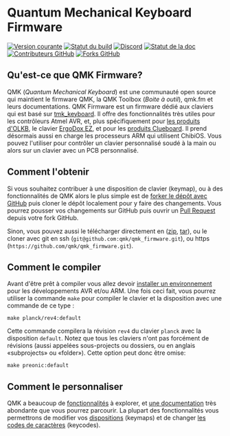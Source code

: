# Quantum Mechanical Keyboard Firmware

[![Version courante](https://img.shields.io/github/tag/qmk/qmk_firmware.svg)](https://github.com/qmk/qmk_firmware/tags)
[![Statut du build](https://travis-ci.org/qmk/qmk_firmware.svg?branch=master)](https://travis-ci.org/qmk/qmk_firmware)
[![Discord](https://img.shields.io/discord/440868230475677696.svg)](https://discord.gg/Uq7gcHh)
[![Statut de la doc](https://img.shields.io/badge/docs-ready-orange.svg)](https://docs.qmk.fm)
[![Contributeurs GitHub](https://img.shields.io/github/contributors/qmk/qmk_firmware.svg)](https://github.com/qmk/qmk_firmware/pulse/monthly)
[![Forks GitHub](https://img.shields.io/github/forks/qmk/qmk_firmware.svg?style=social&label=Fork)](https://github.com/qmk/qmk_firmware/)

## Qu'est-ce que QMK Firmware?

QMK (*Quantum Mechanical Keyboard*) est une communauté open source qui maintient le firmware QMK, la QMK Toolbox (*Boite à outil*), qmk.fm et leurs documentations. QMK Firmware est un firmware dédié aux claviers qui est basé sur [tmk\_keyboard](https://github.com/tmk/tmk_keyboard). Il offre des fonctionnalités très utiles pour les contrôleurs Atmel AVR, et, plus spécifiquement pour [les produits d'OLKB](https://olkb.com), le clavier [ErgoDox EZ](https://www.ergodox-ez.com), et pour les [produits Clueboard](https://clueboard.co/). Il prend désormais aussi en charge les processeurs ARM qui utilisent ChibiOS. Vous pouvez l'utiliser pour contrôler un clavier personnalisé soudé à la main ou alors sur un clavier avec un PCB personnalisé.

## Comment l'obtenir

Si vous souhaitez contribuer à une disposition de clavier (keymap), ou à des fonctionnalités de QMK alors le plus simple est de [forker le dépôt avec GitHub](https://github.com/qmk/qmk_firmware#fork-destination-box) puis cloner le dépôt localement pour y faire des changements. Vous pourrez pousser vos changements sur GitHub puis ouvrir un [Pull Request](https://github.com/qmk/qmk_firmware/pulls) depuis votre fork GitHub.

Sinon, vous pouvez aussi le télécharger directement en ([zip](https://github.com/qmk/qmk_firmware/zipball/master), [tar](https://github.com/qmk/qmk_firmware/tarball/master)), ou le cloner avec git en ssh (`git@github.com:qmk/qmk_firmware.git`), ou https (`https://github.com/qmk/qmk_firmware.git`).

## Comment le compiler

Avant d'être prêt à compiler vous allez devoir [installer un environnement](tutorial_getting_started.md) pour les développements AVR et/ou ARM. Une fois ceci fait, vous pourrez utiliser la commande `make` pour compiler le clavier et la disposition avec une commande de ce type :

    make planck/rev4:default

Cette commande compilera la révision `rev4` du clavier `planck` avec la disposition `default`. Notez que tous les claviers n'ont pas forcément de révisions (aussi appelées sous-projects ou dossiers, ou en anglais «subprojects» ou «folder»). Cette option peut donc être omise:

    make preonic:default

## Comment le personnaliser

QMK a beaucoup de [fonctionnalités](features.md) à explorer, et [une documentation](https://docs.qmk.fm) très abondante que vous pourrez parcourir. La plupart des fonctionnalités vous permettrons de modifier vos [dispositions](keymap.md) (keymaps) et de changer [les codes de caractères](keycodes.md) (keycodes).

